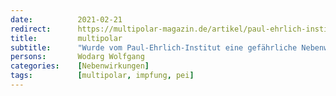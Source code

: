 ```yaml
---
date:          2021-02-21
redirect:      https://multipolar-magazin.de/artikel/paul-ehrlich-institut-nebenwirkung
title:         multipolar
subtitle:      "Wurde vom Paul-Ehrlich-Institut eine gefährliche Nebenwirkung der Impfung ausgeblendet?"
persons:       Wodarg Wolfgang
categories:    [Nebenwirkungen]
tags:          [multipolar, impfung, pei]
---
```

